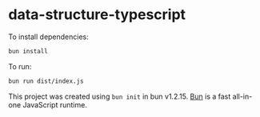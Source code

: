 # data-structure-typescript

To install dependencies:

```bash
bun install
```

To run:

```bash
bun run dist/index.js
```

This project was created using `bun init` in bun v1.2.15. [Bun](https://bun.sh) is a fast all-in-one JavaScript runtime.
